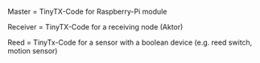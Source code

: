 
Master = TinyTX-Code for Raspberry-Pi module

Receiver = TinyTX-Code for a receiving node (Aktor)

Reed = TinyTx-Code for a sensor with a boolean device (e.g. reed switch, motion sensor)
